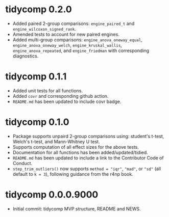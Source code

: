 # tidycomp 0.2.0

* Added paired 2-group comparisons: `engine_paired_t` and `engine_wilcoxon_signed_rank`.
* Amended tests to account for new paired engines.
* Added multi-group comparisons: `engine_anova_oneway_equal`,
  `engine_anova_oneway_welch`, `engine_kruskal_wallis`,
  `engine_anova_repeated`, and `engine_friedman` with corresponding diagnostics.

# tidycomp 0.1.1

* Added unit tests for all functions.
* Added `covr` and corresponding github action.
* `README.md` has been updated to include covr badge.

# tidycomp 0.1.0

* Package supports unpaird 2-group comparisons using: student's t-test,
  Welch's t-test, and Mann-Whitney U test.
* Supports computation of all effect sizes for the above tests.
* Documentation for all functions has been added/updated/tidied.
* `README.md` has been updated to include a link to the Contributor Code of Conduct.
* `step_trim_outliers()` now supports `method = "iqr"`, `"mad"`, or `"sd"`
  (all default to `k = 3`), following guidance from the r4np book.

# tidycomp 0.0.0.9000

* Initial commit: tidycomp MVP structure, README and NEWS.

